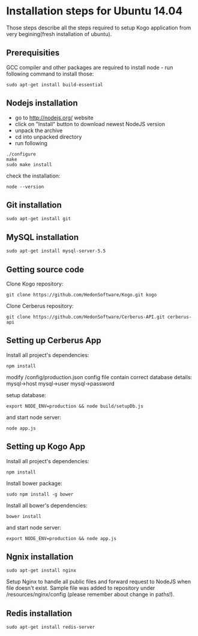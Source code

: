 
Installation steps for Ubuntu 14.04
===================================

Those steps describe all the steps required to setup Kogo application from very begining(fresh installation of ubuntu).

Prerequisities
--------------

GCC compiler and other packages are required to install node - run following command to install those:

```
sudo apt-get install build-essential
```

Nodejs installation
-------------------

- go to http://nodejs.org/ website
- click on "Install" button to download newest NodeJS version
- unpack the archive
- cd into unpacked directory
- run following
```
./configure
make
sudo make install
```

check the installation:

```
node --version
```

Git installation
----------------

```
sudo apt-get install git
```

MySQL installation
----------------

```
sudo apt-get install mysql-server-5.5
```

Getting source code
-------------------

Clone Kogo repository:

```
git clone https://github.com/HedonSoftware/Kogo.git kogo
```

Clone Cerberus repository:

```
git clone https://github.com/HedonSoftware/Cerberus-API.git cerberus-api
```

Setting up Cerberus App
-----------------------

Install all project's dependencies:

```
npm install
```

modify /config/production.json config file contain correct database details:
mysql->host
mysql->user
mysql->password

setup database:

```
export NODE_ENV=production && node build/setupDb.js
```

and start node server:

```
node app.js
```

Setting up Kogo App
-----------------------

Install all project's dependencies:

```
npm install
```

Install bower package:

```
sudo npm install -g bower
```

Install all bower's dependencies:

```
bower install
```

and start node server:

```
export NODE_ENV=production && node app.js
```

Ngnix installation
------------------

```
sudo apt-get install nginx
```

Setup Nginx to handle all public files and forward request to NodeJS when file doesn't exist.
Sample file was added to repository under /resources/nginx/config (please remember about change in paths!).

Redis installation
----------------

```
sudo apt-get install redis-server
```

